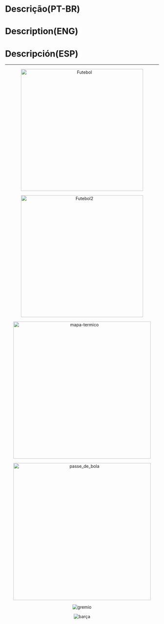 # Descrição(PT-BR)
# Description(ENG)
# Descripción(ESP)
----------------------------------------------------------------------------------------------------------
<p align="center">   
   <img src="https://github.com/wilmorales21/Scripts/assets/(https://github.com/wilmorales21/Scripts/assets/80546143/5f9527ca-d1be-4541-9277-a3d21cbe9184)" alt="Futebol" height="400">
</p>

<p align="center">   
   <img src="https://github.com/wilmorales21/Scripts/assets/(https://github.com/wilmorales21/Scripts/assets/80546143/c9c9ce21-c513-47df-a3e4-6e4d1d438823)" alt="Futebol2" height="400">
</p>

<p align="center">
   <img src="https://github.com/wilmorales21/Scripts/assets/80546143/a1b04f3f-2dee-4735-a4d4-818f94f1e98d" alt="mapa-termico" height="450">
</p>

<p align="center">
   <img src="https://github.com/wilmorales21/Scripts/assets/80546143/8f215297-370d-4ae1-9278-20a5f4e767db" alt="passe_de_bola" height="450">
</p>

<p align="center">
   <img src="https://github.com/wilmorales21/Scripts/assets/80546143/c9e1c6a4-6f06-4e28-828a-eaabbe440a2d" alt="gremio">
</p>

<p align="center">
   <img src="https://github.com/wilmorales21/Scripts/assets/80546143/aeafb830-46a2-4d5f-96f2-60655772adfc" alt="barça">
</p>
